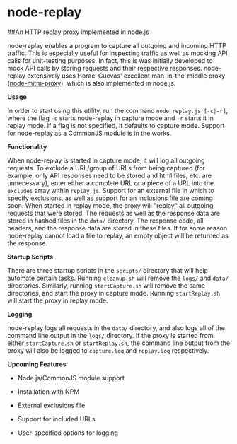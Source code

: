node-replay
===========

##An HTTP replay proxy implemented in node.js

node-replay enables a program to capture all outgoing and incoming HTTP traffic. This is especially useful for inspecting traffic as well as mocking API calls for unit-testing purposes. In fact, this is was initially developed to mock API calls by storing requests and their respective responses. node-replay extensively uses Horaci Cuevas' excellent man-in-the-middle proxy ([node-mitm-proxy](https://github.com/horaci/node-mitm-proxy)), which is also implemented in node.js. 

**Usage**

In order to start using this utility, run the command `node replay.js [-c|-r]`, where the flag `-c` starts node-replay in capture mode and `-r` starts it in replay mode. If a flag is not specified, it defaults to capture mode. Support for node-replay as a CommonJS module is in the works.

**Functionality**

When node-replay is started in capture mode, it will log all outgoing requests. To exclude a URL/group of URLs from being captured (for example, only API responses need to be stored and html files, etc. are unnecessary), enter either a complete URL or a piece of a URL into the `excludes` array within `replay.js`. Support for an external file in which to specify exclusions, as well as support for an inclusions file are coming soon.
When started in replay mode, the proxy will "replay" all outgoing requests that were stored. The requests as well as the response data are stored in hashed files in the `data/` directory. The response code, all headers, and the response data are stored in these files. If for some reason node-replay cannot load a file to replay, an empty object will be returned as the response.

**Startup Scripts**

There are three startup scripts in the `scripts/` directory that will help automate certain tasks. Running `cleanup.sh` will remove the `logs/` and `data/` directories. Similarly, running `startCapture.sh` will remove the same directories, and start the proxy in capture mode. Running `startReplay.sh` will start the proxy in replay mode.

**Logging**

node-replay logs all requests in the `data/` directory, and also logs all of the command line output in the `logs/` directory. If the proxy is started from either `startCapture.sh` or `startReplay.sh`, the command line output from the proxy will also be logged to `capture.log` and `replay.log` respectively. 

**Upcoming Features**

* Node.js/CommonJS module support

* Installation with NPM

* External exclusions file

* Support for included URLs

* User-specified options for logging


